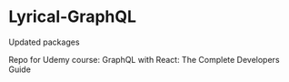 # Lyrical-GraphQL

Updated packages

Repo for Udemy course: GraphQL with React: The Complete Developers Guide
